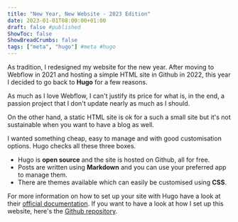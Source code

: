```yaml
---
title: "New Year, New Website - 2023 Edition"
date: 2023-01-01T08:00:00+01:00
draft: false #published
ShowToc: false
ShowBreadCrumbs: false
tags: ["meta", "hugo"] #meta #hugo
---
```


As tradition, I redesigned my website for the new year. After moving to Webflow in 2021 and hosting a simple HTML site in Github in 2022, this year I decided to go back to **Hugo** for a few reasons.

As much as I love Webflow, I can't justify its price for what is, in the end, a passion project that I don't update nearly as much as I should.

On the other hand, a static HTML site is ok for a such a small site but it's not sustainable when you want to have a blog as well.

I wanted something cheap, easy to manage and with good customisation options. Hugo checks all these three boxes.

- Hugo is **open source** and the site is hosted on Github, all for free.
- Posts are written using **Markdown** and you can use your preferred app to manage them.
- There are themes available which can easily be customised using **CSS**.

For more information on how to set up your site with Hugo have a look at their [official documentation](https://gohugo.io/documentation/). If you want to have a look at how I set up this website, here's the [Github repository](https://github.com/francesco-puppo/website).